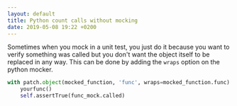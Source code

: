 ```yaml
---
layout: default
title: Python count calls without mocking
date: 2019-05-08 19:22 +0200
---
```


Sometimes when you mock in a unit test, you just do it because you want to verify something was called but you don't want the object itself to be
replaced in any way. This can be done by adding the `wraps` option on the python mocker.

```python
with patch.object(mocked_function, 'func', wraps=mocked_function.func) as func_mock:
    yourfunc()
    self.assertTrue(func_mock.called)
```
